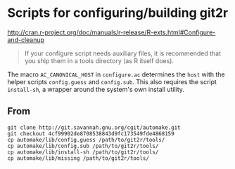 # Scripts for configuring/building git2r

http://cran.r-project.org/doc/manuals/r-release/R-exts.html#Configure-and-cleanup

> If your configure script needs auxiliary files, it is recommended
> that you ship them in a tools directory (as R itself does).

The macro `AC_CANONICAL_HOST` in `configure.ac` determines the `host`
with the helper scripts `config.guess` and `config.sub`. This also
requires the script `install-sh`, a wrapper around the system's own
install utility.

## From

```
git clone http://git.savannah.gnu.org/cgit/automake.git
git checkout 4cf99902de8708538843d9fc173549fde4868159
cp automake/lib/config.guess /path/to/git2r/tools/
cp automake/lib/config.sub /path/to/git2r/tools/
cp automake/lib/install-sh /path/to/git2r/tools/
cp automake/lib/missing /path/to/git2r/tools/
```
